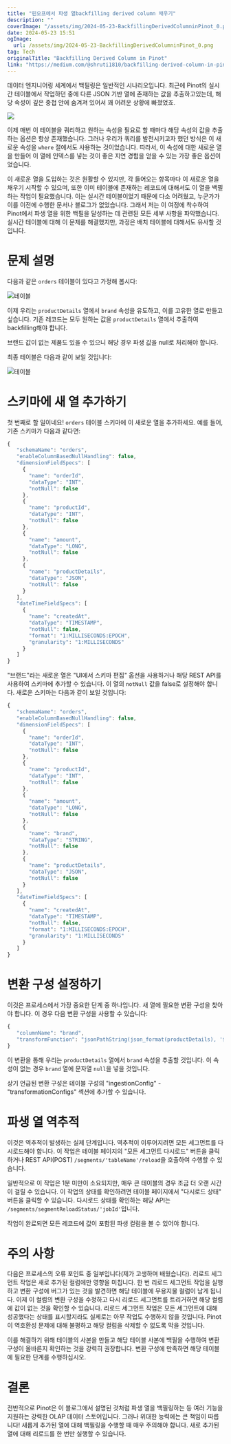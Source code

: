```yaml
---
title: "핀오프에서 파생 열backfilling derived column 채우기"
description: ""
coverImage: "/assets/img/2024-05-23-BackfillingDerivedColumninPinot_0.png"
date: 2024-05-23 15:51
ogImage:
  url: /assets/img/2024-05-23-BackfillingDerivedColumninPinot_0.png
tag: Tech
originalTitle: "Backfilling Derived Column in Pinot"
link: "https://medium.com/@shruti1810/backfilling-derived-column-in-pinot-fce24829cb3e"
---
```


데이터 엔지니어링 세계에서 백필링은 일반적인 시나리오입니다. 최근에 Pinot의 실시간 테이블에서 작업하던 중에 다른 JSON 기반 열에 존재하는 값을 추출하고있는데, 해당 속성이 깊은 중첩 안에 숨겨져 있어서 꽤 어려운 상황에 빠졌었죠.

<img src="/assets/img/2024-05-23-BackfillingDerivedColumninPinot_0.png" />

이제 매번 이 테이블을 쿼리하고 원하는 속성을 필요로 할 때마다 해당 속성의 값을 추출하는 옵션은 항상 존재했습니다. 그러나 우리가 쿼리를 발전시키고자 했던 방식은 이 새로운 속성을 `where` 절에서도 사용하는 것이었습니다. 따라서, 이 속성에 대한 새로운 열을 만들어 이 열에 인덱스를 넣는 것이 좋은 지연 경험을 얻을 수 있는 가장 좋은 옵션이었습니다.

이 새로운 열을 도입하는 것은 원활할 수 있지만, 각 들어오는 항목마다 이 새로운 열을 채우기 시작할 수 있으며, 또한 이미 테이블에 존재하는 레코드에 대해서도 이 열을 백필하는 작업이 필요했습니다. 이는 실시간 테이블이었기 때문에 다소 어려웠고, 누군가가 이를 이전에 수행한 문서나 블로그가 없었습니다. 그래서 저는 이 여정에 착수하여 Pinot에서 파생 열을 위한 백필을 달성하는 데 관련된 모든 세부 사항을 파악했습니다. 실시간 테이블에 대해 이 문제를 해결했지만, 과정은 배치 테이블에 대해서도 유사할 것입니다.

<div class="content-ad"></div>

# 문제 설명

다음과 같은 `orders` 테이블이 있다고 가정해 봅시다:

![테이블](/assets/img/2024-05-23-BackfillingDerivedColumninPinot_1.png)

이제 우리는 `productDetails` 열에서 `brand` 속성을 유도하고, 이를 고유한 열로 만들고 싶습니다. 기존 레코드는 모두 원하는 값을 `productDetails` 열에서 추출하여 backfilling해야 합니다.

<div class="content-ad"></div>

브랜드 값이 없는 제품도 있을 수 있으니 해당 경우 파생 값을 null로 처리해야 합니다.

최종 테이블은 다음과 같이 보일 것입니다:

![테이블](/assets/img/2024-05-23-BackfillingDerivedColumninPinot_2.png)

# 스키마에 새 열 추가하기

<div class="content-ad"></div>

첫 번째로 할 일이네요! `orders` 테이블 스키마에 이 새로운 열을 추가하세요.
예를 들어, 기존 스키마가 다음과 같다면:

```js
{
   "schemaName": "orders",
   "enableColumnBasedNullHandling": false,
   "dimensionFieldSpecs": [
     {
       "name": "orderId",
       "dataType": "INT",
       "notNull": false
     },
     {
       "name": "productId",
       "dataType": "INT",
       "notNull": false
     },
     {
       "name": "amount",
       "dataType": "LONG",
       "notNull": false
     },
     {
       "name": "productDetails",
       "dataType": "JSON",
       "notNull": false
     }
   ],
   "dateTimeFieldSpecs": [
     {
       "name": "createdAt",
       "dataType": "TIMESTAMP",
       "notNull": false,
       "format": "1:MILLISECONDS:EPOCH",
       "granularity": "1:MILLISECONDS"
     }
   ]
}
```

"브랜드"라는 새로운 열은 "UI에서 스키마 편집" 옵션을 사용하거나 해당 REST API를 사용하여 스키마에 추가할 수 있습니다. 이 열의 `notNull` 값을 false로 설정해야 합니다. 새로운 스키마는 다음과 같이 보일 것입니다:

```js
{
   "schemaName": "orders",
   "enableColumnBasedNullHandling": false,
   "dimensionFieldSpecs": [
     {
       "name": "orderId",
       "dataType": "INT",
       "notNull": false
     },
     {
       "name": "productId",
       "dataType": "INT",
       "notNull": false
     },
     {
       "name": "amount",
       "dataType": "LONG",
       "notNull": false
     },
     {
       "name": "brand",
       "dataType": "STRING",
       "notNull": false
     },
     {
       "name": "productDetails",
       "dataType": "JSON",
       "notNull": false
     }
   ],
   "dateTimeFieldSpecs": [
     {
       "name": "createdAt",
       "dataType": "TIMESTAMP",
       "notNull": false,
       "format": "1:MILLISECONDS:EPOCH",
       "granularity": "1:MILLISECONDS"
     }
   ]
}
```

<div class="content-ad"></div>

# 변환 구성 설정하기

이것은 프로세스에서 가장 중요한 단계 중 하나입니다. 새 열에 필요한 변환 구성을 찾아야 합니다. 이 경우 다음 변환 구성을 사용할 수 있습니다:

```js
{
   "columnName": "brand",
   "transformFunction": "jsonPathString(json_format(productDetails), '$.details.brand', 'null')"
}
```

이 변환을 통해 우리는 `productDetails` 열에서 `brand` 속성을 추출할 것입니다. 이 속성이 없는 경우 `brand` 열에 문자열 `null`을 넣을 것입니다.

<div class="content-ad"></div>

상기 언급된 변환 구성은 테이블 구성의 "ingestionConfig" - "transformationConfigs" 섹션에 추가할 수 있습니다.

# 파생 열 역추적

이것은 역추적이 발생하는 실제 단계입니다. 역추적이 이루어지려면 모든 세그먼트를 다시로드해야 합니다. 이 작업은 테이블 페이지의 "모든 세그먼트 다시로드" 버튼을 클릭하거나 REST API(POST) `/segments/'tableName'/reload`을 호출하여 수행할 수 있습니다.

일반적으로 이 작업은 1분 미만이 소요되지만, 매우 큰 테이블의 경우 조금 더 오랜 시간이 걸릴 수 있습니다. 이 작업의 상태를 확인하려면 테이블 페이지에서 "다시로드 상태" 버튼을 클릭할 수 있습니다. 다시로드 상태를 확인하는 해당 API는 `/segments/segmentReloadStatus/'jobId'`입니다.

<div class="content-ad"></div>

작업이 완료되면 모든 레코드에 값이 포함된 파생 컬럼을 볼 수 있어야 합니다.

# 주의 사항

다음은 프로세스의 오류 포인트 중 일부입니다(제가 고생하며 배웠습니다). 리로드 세그먼트 작업은 새로 추가된 컬럼에만 영향을 미칩니다. 한 번 리로드 세그먼트 작업을 실행하고 변환 구성에 버그가 있는 것을 발견하면 해당 테이블에 무용지물 컬럼이 남게 됩니다. 이제 이 컬럼의 변환 구성을 수정하고 다시 리로드 세그먼트를 트리거하면 해당 컬럼에 값이 없는 것을 확인할 수 있습니다. 리로드 세그먼트 작업은 모든 세그먼트에 대해 성공했다는 상태를 표시할지라도 실제로는 아무 작업도 수행하지 않을 것입니다. Pinot이 역호환성 문제에 대해 불평하고 해당 컬럼을 삭제할 수 없도록 막을 것입니다.

이를 해결하기 위해 테이블의 사본을 만들고 해당 테이블 사본에 백필을 수행하여 변환 구성이 올바른지 확인하는 것을 강력히 권장합니다. 변환 구성에 만족하면 해당 테이블에 필요한 단계를 수행하십시오.

<div class="content-ad"></div>

# 결론

전반적으로 Pinot은 이 블로그에서 설명된 것처럼 파생 열을 백필링하는 등 여러 기능을 지원하는 강력한 OLAP 데이터 스토어입니다. 그러나 위대한 능력에는 큰 책임이 따릅니다! 새롭게 추가된 열에 대해 백필링을 수행할 때 매우 주의해야 합니다. 새로 추가된 열에 대해 리로드를 한 번만 실행할 수 있습니다.
